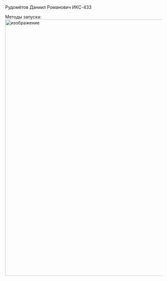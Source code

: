 Рудомётов Даниил Романович ИКС-433


Методы запуска:
<img width="757" height="822" alt="изображение" src="https://github.com/user-attachments/assets/eef22cb9-7540-4eda-ac1e-241c8678c809" />

